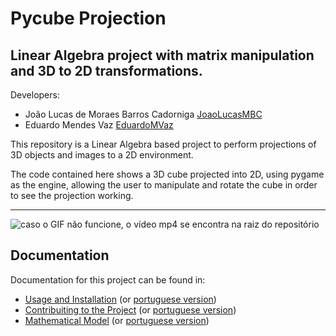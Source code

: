 # Pycube Projection
## Linear Algebra project with matrix manipulation and 3D to 2D transformations.

Developers:

* João Lucas de Moraes Barros Cadorniga [JoaoLucasMBC](https://github.com/JoaoLucasMBC)  
* Eduardo Mendes Vaz [EduardoMVaz](https://github.com/EduardoMVAz)

This repository is a Linear Algebra based project to perform projections of 3D objects and images to a 2D environment.

The code contained here shows a 3D cube projected into 2D, using pygame as the engine, allowing the user to manipulate and rotate the cube in order to see the projection working.

---

![caso o GIF não funcione, o vídeo mp4 se encontra na raiz do repositório](https://media.giphy.com/media/v1.Y2lkPTc5MGI3NjExYTU1NGY0MzgwMjI3NWRiNmFlNmI0NzUyZTFiNWVhYzI0ZTMzNDcwMSZjdD1n/Ek6m9HMFfEwYS0Cbua/giphy.gif)

## Documentation
Documentation for this project can be found in:
- [Usage and Installation](docs/README.md) (or [portuguese version](docs/README-PTBR.md))
- [Contribuiting to the Project](docs/CONTRIBUTING_.md) (or [portuguese version](docs/CONTRIBUTING-PTBR.md))
- [Mathematical Model](docs/MATHEMATICAL-MODEL.md) (or [portuguese version](docs/MATHEMATICAL-MODEL-PTBR.md))
